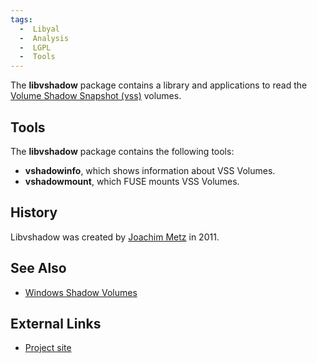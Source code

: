 ```yaml
---
tags:
  -  Libyal
  -  Analysis
  -  LGPL
  -  Tools
---
```

The **libvshadow** package contains a library and applications to read
the [Volume Shadow Snapshot (vss)](windows_shadow_volumes.md)
volumes.

## Tools

The **libvshadow** package contains the following tools:

- **vshadowinfo**, which shows information about VSS Volumes.
- **vshadowmount**, which FUSE mounts VSS Volumes.

## History

Libvshadow was created by [Joachim Metz](joachim_metz.md) in
2011.

## See Also

- [Windows Shadow Volumes](windows_shadow_volumes.md)

## External Links

- [Project site](https://github.com/libyal/libvshadow/)

